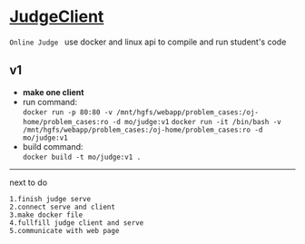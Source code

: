 



[JudgeClient]()
=======

`Online Judge `  use docker and linux api to compile and run student's code


v1
---


* **make one client**
* run command:  
`docker run -p 80:80 -v /mnt/hgfs/webapp/problem_cases:/oj-home/problem_cases:ro -d mo/judge:v1`
`docker run -it /bin/bash -v /mnt/hgfs/webapp/problem_cases:/oj-home/problem_cases:ro -d mo/judge:v1`
* build command:  
`docker build -t mo/judge:v1 . `
---
next to do
```
1.finish judge serve
2.connect serve and client 
3.make docker file
4.fullfill judge client and serve
5.communicate with web page
```




